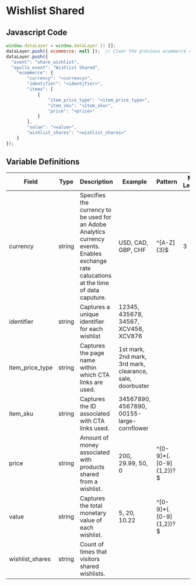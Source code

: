 # Wishlist Shared

### 

## Javascript Code
```js
window.dataLayer = window.dataLayer || [];
dataLayer.push({ ecommerce: null });  // Clear the previous ecommerce object.
dataLayer.push({
  "event": "share_wishlist",
  "apollo_event": "Wishlist Shared",
    "ecommerce": {
        "currency": "<currency>",
        "identifier": "<identifier>",
        "items": [
            {
                "item_price_type": "<item_price_type>",
                "item_sku": "<item_sku>",
                "price": "<price>"
            }
        ],
        "value": "<value>",
        "wishlist_shares": "<wishlist_shares>"
    }
});
```

## Variable Definitions

|Field|Type|Description|Example|Pattern|Min Length|Max Length|Minimum|Maximum|Multiple Of|
| --- | --- | --- | --- | --- | --- | --- | --- | --- | --- |
|currency|string|Specifies the currency to be used for an Adobe Analytics currency events.  Enables exchange rate calucations at the time of data caputure.|USD, CAD, GBP, CHF|^[A-Z]{3}$|3|3||||
|identifier|string|Captures a unique identifier for each wishlist|12345, 435678, 34567, XCV456, XCV876|||||||
|item_price_type|string|Captures the page name within which CTA links are used.|1st mark, 2nd mark, 3rd mark, clearance, sale, doorbuster|||||||
|item_sku|string|Captures the ID associated with CTA links used.|34567890, 4567890, 00155-large-cornflower|||||||
|price|string|Amount of money associated with products shared from a wishlist.|200, 29.99, 50, 0|^[0-9]*(\.[0-9]{1,2})?$||||||
|value|string|Captures the total monetary value of each wishlist.|5, 20, 10.22|^[0-9]*(\.[0-9]{1,2})?$||||||
|wishlist_shares|string|Count of times that visitors shared wishlists.||||||||





